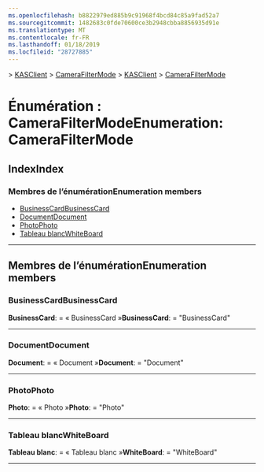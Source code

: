```yaml
---
ms.openlocfilehash: b8822979ed885b9c91968f4bcd84c85a9fad52a7
ms.sourcegitcommit: 1482683c0fde70600ce3b2948cbba8856935d91e
ms.translationtype: MT
ms.contentlocale: fr-FR
ms.lasthandoff: 01/18/2019
ms.locfileid: "28727885"
---
```

<span data-ttu-id="28b9a-101">[](../README.md) > [KASClient](../modules/kasclient.md) > [CameraFilterMode](../enums/kasclient.camerafiltermode.md)</span><span class="sxs-lookup"><span data-stu-id="28b9a-101">[](../README.md) > [KASClient](../modules/kasclient.md) > [CameraFilterMode](../enums/kasclient.camerafiltermode.md)</span></span>

# <a name="enumeration-camerafiltermode"></a><span data-ttu-id="28b9a-102">Énumération : CameraFilterMode</span><span class="sxs-lookup"><span data-stu-id="28b9a-102">Enumeration: CameraFilterMode</span></span>

## <a name="index"></a><span data-ttu-id="28b9a-103">Index</span><span class="sxs-lookup"><span data-stu-id="28b9a-103">Index</span></span>

### <a name="enumeration-members"></a><span data-ttu-id="28b9a-104">Membres de l’énumération</span><span class="sxs-lookup"><span data-stu-id="28b9a-104">Enumeration members</span></span>

* [<span data-ttu-id="28b9a-105">BusinessCard</span><span class="sxs-lookup"><span data-stu-id="28b9a-105">BusinessCard</span></span>](kasclient.camerafiltermode.md#businesscard)
* [<span data-ttu-id="28b9a-106">Document</span><span class="sxs-lookup"><span data-stu-id="28b9a-106">Document</span></span>](kasclient.camerafiltermode.md#document)
* [<span data-ttu-id="28b9a-107">Photo</span><span class="sxs-lookup"><span data-stu-id="28b9a-107">Photo</span></span>](kasclient.camerafiltermode.md#photo)
* [<span data-ttu-id="28b9a-108">Tableau blanc</span><span class="sxs-lookup"><span data-stu-id="28b9a-108">WhiteBoard</span></span>](kasclient.camerafiltermode.md#whiteboard)

---

## <a name="enumeration-members"></a><span data-ttu-id="28b9a-109">Membres de l’énumération</span><span class="sxs-lookup"><span data-stu-id="28b9a-109">Enumeration members</span></span>

<a id="businesscard"></a>

###  <a name="businesscard"></a><span data-ttu-id="28b9a-110">BusinessCard</span><span class="sxs-lookup"><span data-stu-id="28b9a-110">BusinessCard</span></span>

<span data-ttu-id="28b9a-111">**BusinessCard**: = « BusinessCard »</span><span class="sxs-lookup"><span data-stu-id="28b9a-111">**BusinessCard**:  = "BusinessCard"</span></span>

___

<a id="document"></a>

###  <a name="document"></a><span data-ttu-id="28b9a-112">Document</span><span class="sxs-lookup"><span data-stu-id="28b9a-112">Document</span></span>

<span data-ttu-id="28b9a-113">**Document**: = « Document »</span><span class="sxs-lookup"><span data-stu-id="28b9a-113">**Document**:  = "Document"</span></span>

___

<a id="photo"></a>

###  <a name="photo"></a><span data-ttu-id="28b9a-114">Photo</span><span class="sxs-lookup"><span data-stu-id="28b9a-114">Photo</span></span>

<span data-ttu-id="28b9a-115">**Photo**: = « Photo »</span><span class="sxs-lookup"><span data-stu-id="28b9a-115">**Photo**:  = "Photo"</span></span>

___

<a id="whiteboard"></a>

###  <a name="whiteboard"></a><span data-ttu-id="28b9a-116">Tableau blanc</span><span class="sxs-lookup"><span data-stu-id="28b9a-116">WhiteBoard</span></span>

<span data-ttu-id="28b9a-117">**Tableau blanc**: = « Tableau blanc »</span><span class="sxs-lookup"><span data-stu-id="28b9a-117">**WhiteBoard**:  = "WhiteBoard"</span></span>

___

